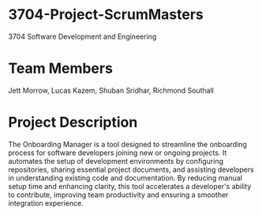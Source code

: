 # 3704-Project-ScrumMasters
3704 Software Development and Engineering

# Team Members
Jett Morrow,
Lucas Kazem,
Shuban Sridhar, 
Richmond Southall

# Project Description
The Onboarding Manager is a tool designed to streamline the onboarding process for software developers joining new or ongoing projects. It automates the setup of development environments by configuring repositories, sharing essential project documents, and assisting developers in understanding existing code and documentation. By reducing manual setup time and enhancing clarity, this tool accelerates a developer's ability to contribute, improving team productivity and ensuring a smoother integration experience.
